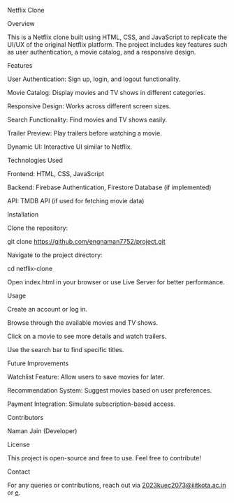 Netflix Clone

Overview

This is a Netflix clone built using HTML, CSS, and JavaScript to replicate the UI/UX of the original Netflix platform. The project includes key features such as user authentication, a movie catalog, and a responsive design.

Features

User Authentication: Sign up, login, and logout functionality.

Movie Catalog: Display movies and TV shows in different categories.

Responsive Design: Works across different screen sizes.

Search Functionality: Find movies and TV shows easily.

Trailer Preview: Play trailers before watching a movie.

Dynamic UI: Interactive UI similar to Netflix.

Technologies Used

Frontend: HTML, CSS, JavaScript

Backend: Firebase Authentication, Firestore Database (if implemented)

API: TMDB API (if used for fetching movie data)

Installation

Clone the repository:

git clone https://github.com/engnaman7752/project.git

Navigate to the project directory:

cd netflix-clone

Open index.html in your browser or use Live Server for better performance.

Usage

Create an account or log in.

Browse through the available movies and TV shows.

Click on a movie to see more details and watch trailers.

Use the search bar to find specific titles.

Future Improvements

Watchlist Feature: Allow users to save movies for later.

Recommendation System: Suggest movies based on user preferences.

Payment Integration: Simulate subscription-based access.

Contributors

Naman Jain (Developer)

License

This project is open-source and free to use. Feel free to contribute!

Contact

For any queries or contributions, reach out via 2023kuec2073@iiitkota.ac.in or [e](https://github.com/engnaman7752).
